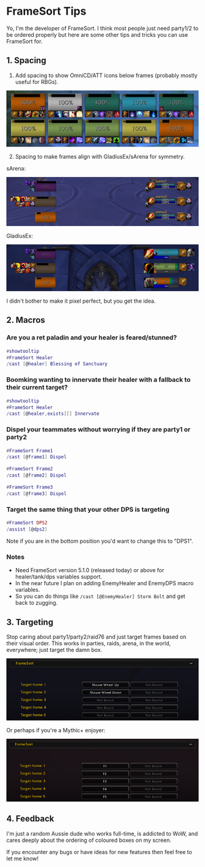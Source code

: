 # FrameSort Tips #

Yo, I'm the developer of FrameSort.
I think most people just need party1/2 to be ordered properly but here are some other tips and tricks you can use FrameSort for.

## 1. Spacing ##

1. Add spacing to show OmniCD/ATT icons below frames (probably mostly useful for RBGs).

![BGs](Screenshots/BGs.png)

2. Spacing to make frames align with GladiusEx/sArena for symmetry.

sArena:

![sArena Symmetry](Screenshots/sArena.png)

GladiusEx:

![GladiusEx Symmetry](Screenshots/Gladius.png)

I didn't bother to make it pixel perfect, but you get the idea.

## 2. Macros ##

### Are you a ret paladin and your healer is feared/stunned? ###

```lua
#showtooltip
#FrameSort Healer
/cast [@healer] Blessing of Sanctuary
```

### Boomking wanting to innervate their healer with a fallback to their current target? ###

```lua
#showtooltip
#FrameSort Healer
/cast [@healer,exists][] Innervate
```

### Dispel your teammates without worrying if they are party1 or party2 ###

```lua
#FrameSort Frame1
/cast [@frame1] Dispel
```

```lua
#FrameSort Frame2
/cast [@frame2] Dispel
```

```lua
#FrameSort Frame3
/cast [@frame3] Dispel
```

### Target the same thing that your other DPS is targeting ###

```lua
#FrameSort DPS2
/assist [@dps2]
```

Note if you are in the bottom position you'd want to change this to "DPS1".

### Notes ###

- Need FrameSort version 5.1.0 (released today) or above for healer/tank/dps variables support.
- In the near future I plan on adding EnemyHealer and EnemyDPS macro variables.
- So you can do things like `/cast [@EnemyHealer] Storm Bolt` and get back to zugging.

## 3. Targeting ##

Stop caring about party1/party2/raid76 and just target frames based on their visual order.
This works in parties, raids, arena, in the world, everywhere; just target the damn box.

![Targeting keybinds](Screenshots/Targeting.png)

Or perhaps if you're a Mythic+ enjoyer:

![Mythic keybinds](Screenshots/Mythic-targeting.png)

## 4. Feedback ##

I'm just a random Aussie dude who works full-time, is addicted to WoW, and cares deeply about the ordering of coloured boxes on my screen.

If you encounter any bugs or have ideas for new features then feel free to let me know!
